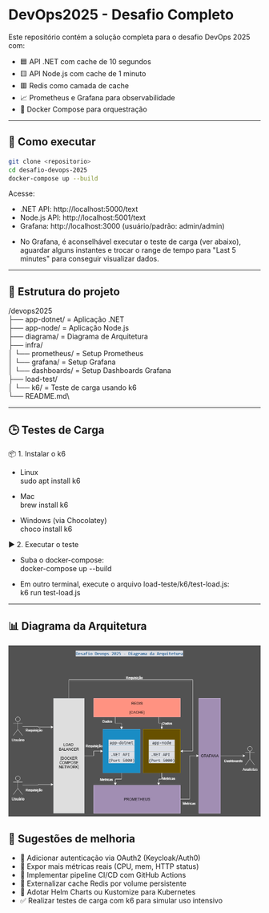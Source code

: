 # DevOps2025 - Desafio Completo

Este repositório contém a solução completa para o desafio DevOps 2025 com:

- 🟦 API .NET com cache de 10 segundos
- 🟨 API Node.js com cache de 1 minuto
- 🟥 Redis como camada de cache
- 📈 Prometheus e Grafana para observabilidade
- 🐳 Docker Compose para orquestração

---

## 🚀 Como executar

```bash
git clone <repositorio>
cd desafio-devops-2025
docker-compose up --build
```

Acesse:
- .NET API: http://localhost:5000/text
- Node.js API: http://localhost:5001/text
- Grafana: http://localhost:3000 (usuário/padrão: admin/admin)

* No Grafana, é aconselhável executar o teste de carga (ver abaixo), aguardar alguns instantes e trocar o range de tempo para "Last 5 minutes" para conseguir visualizar dados.

---

## 📁 Estrutura do projeto

/devops2025\
├── app-dotnet/         = Aplicação .NET\
├── app-node/           = Aplicação Node.js\
├── diagrama/           = Diagrama de Arquitetura\
├── infra/           \
│   └── prometheus/     = Setup Prometheus\
│   └── grafana/        = Setup Grafana\
│       └── dashboards/ = Setup Dashboards Grafana\
├── load-test/           \
│   └── k6/             = Teste de carga usando k6\
└── README.md\

---

## 🕒 Testes de Carga

📦 1. Instalar o k6

- Linux\
sudo apt install k6

- Mac\
brew install k6

- Windows (via Chocolatey)\
choco install k6

▶️ 2. Executar o teste

- Suba o docker-compose:\
docker-compose up --build

- Em outro terminal, execute o arquivo load-teste/k6/test-load.js:\
k6 run test-load.js

---

## 📊 Diagrama da Arquitetura

![Diagrama de Arquitetura](diagrama/desafio-devops-2025-digrama-arquitetura-v2.drawio.png?raw=true)

## 🔧 Sugestões de melhoria

- 🔲 Adicionar autenticação via OAuth2 (Keycloak/Auth0)
- 🔲 Expor mais métricas reais (CPU, mem, HTTP status)
- 🔲 Implementar pipeline CI/CD com GitHub Actions
- 🔲 Externalizar cache Redis por volume persistente
- 🔲 Adotar Helm Charts ou Kustomize para Kubernetes 
- ✅ Realizar testes de carga com k6 para simular uso intensivo 

